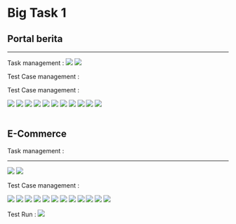 # Big Task 1

## Portal berita

<hr>
Task management :

<img src="screenshot/Screenshot_1.png">

<img src="screenshot/Screenshot_2.png">

Test Case management :

Test Case management :

<img src="screenshot/Screenshot_18.png">
<img src="screenshot/Screenshot_19.png">
<img src="screenshot/Screenshot_20.png">
<img src="screenshot/Screenshot_9.png">
<img src="screenshot/Screenshot_10.png">
<img src="screenshot/Screenshot_11.png">
<img src="screenshot/Screenshot_12.png">
<img src="screenshot/Screenshot_13.png">
<img src="screenshot/Screenshot_14.png">
<img src="screenshot/Screenshot_15.png">
<img src="screenshot/Screenshot_16.png">

<br>
<br>

## E-Commerce

Task management :

<hr>

<img src="screenshot/Screenshot_3.png">

<img src="screenshot/Screenshot_4.png">

Test Case management :

<img src="screenshot/Screenshot_5.png">
<img src="screenshot/Screenshot_6.png">
<img src="screenshot/Screenshot_7.png">
<img src="screenshot/Screenshot_8.png">
<img src="screenshot/Screenshot_9.png">
<img src="screenshot/Screenshot_10.png">
<img src="screenshot/Screenshot_11.png">
<img src="screenshot/Screenshot_12.png">
<img src="screenshot/Screenshot_13.png">
<img src="screenshot/Screenshot_14.png">
<img src="screenshot/Screenshot_15.png">
<img src="screenshot/Screenshot_16.png">

<br>

Test Run :
<img src="screenshot/Screenshot_17.png">
